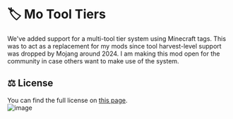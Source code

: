 # 🏷 Mo Tool Tiers
We've added support for a multi-tool tier system using Minecraft tags. This was to act as a replacement for my mods since tool harvest-level support was dropped by Mojang around 2024. I am making this mod open for the community in case others want to make use of the system.

## ⚖ License
You can find the full license on [this page](https://github.com/MCreator-Examples/Mo-Tool-Tiers/blob/latest/LICENSE).  
![image](https://github.com/user-attachments/assets/9d2c5d89-3047-46be-8f59-8caa0e4b5cf8)
